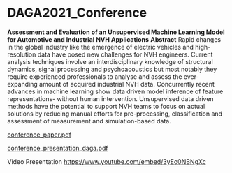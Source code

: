 # DAGA2021_Conference

**Assessment and Evaluation of an Unsupervised Machine Learning Model for Automotive and Industrial NVH Applications**
**Abstract**
Rapid changes in the global industry like the emergence of electric vehicles and high-resolution data have posed new challenges for NVH engineers. Current analysis techniques involve an interdisciplinary knowledge of structural dynamics, signal processing and psychoacoustics but most notably they require experienced professionals to analyse and assess the ever-expanding amount of acquired industrial NVH data. Concurrently recent advances in machine learning show data driven model inference of feature representations- without human intervention. Unsupervised data driven methods have the potential to support NVH teams to focus on actual solutions by reducing manual efforts for pre-processing, classification and assessment of measurement and simulation-based data.

[conference_paper.pdf](https://github.com/tui-abdul/DAGA2021_Conference/files/7281816/daga_paper.pdf)

[conference_presentation_daga.pdf](https://github.com/tui-abdul/DAGA2021_Conference/files/7281815/Oral_presentation_daga_4.pdf)

Video Presentation
https://www.youtube.com/embed/3yEo0NBNgXc

